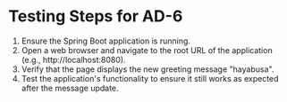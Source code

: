 # Testing Steps for AD-6

1. Ensure the Spring Boot application is running.
2. Open a web browser and navigate to the root URL of the application (e.g., http://localhost:8080).
3. Verify that the page displays the new greeting message "hayabusa".
4. Test the application's functionality to ensure it still works as expected after the message update.